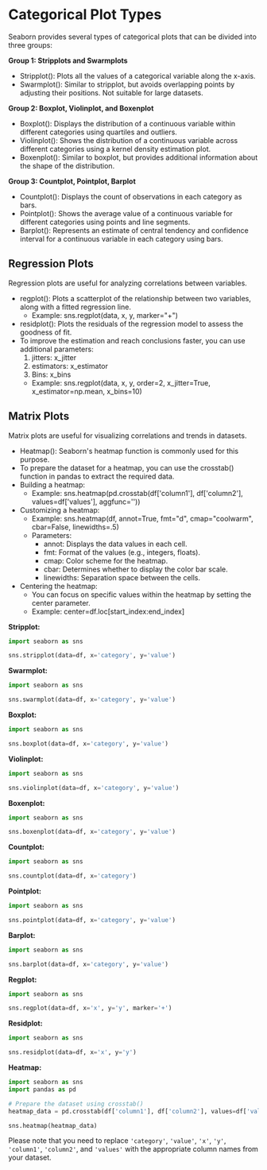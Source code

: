 # Categorical Plot Types

Seaborn provides several types of categorical plots that can be divided into three groups:

**Group 1: Stripplots and Swarmplots**
- Stripplot(): Plots all the values of a categorical variable along the x-axis.
- Swarmplot(): Similar to stripplot, but avoids overlapping points by adjusting their positions. Not suitable for large datasets.

**Group 2: Boxplot, Violinplot, and Boxenplot**
- Boxplot(): Displays the distribution of a continuous variable within different categories using quartiles and outliers.
- Violinplot(): Shows the distribution of a continuous variable across different categories using a kernel density estimation plot.
- Boxenplot(): Similar to boxplot, but provides additional information about the shape of the distribution.

**Group 3: Countplot, Pointplot, Barplot**
- Countplot(): Displays the count of observations in each category as bars.
- Pointplot(): Shows the average value of a continuous variable for different categories using points and line segments.
- Barplot(): Represents an estimate of central tendency and confidence interval for a continuous variable in each category using bars.

## Regression Plots
Regression plots are useful for analyzing correlations between variables.

- regplot(): Plots a scatterplot of the relationship between two variables, along with a fitted regression line.
    - Example: sns.regplot(data, x, y, marker="+")
- residplot(): Plots the residuals of the regression model to assess the goodness of fit.
- To improve the estimation and reach conclusions faster, you can use additional parameters:
    1) jitters: x_jitter
    2) estimators: x_estimator
    3) Bins: x_bins
    - Example: sns.regplot(data, x, y, order=2, x_jitter=True, x_estimator=np.mean, x_bins=10)

## Matrix Plots
Matrix plots are useful for visualizing correlations and trends in datasets.

- Heatmap(): Seaborn's heatmap function is commonly used for this purpose.
- To prepare the dataset for a heatmap, you can use the crosstab() function in pandas to extract the required data.
- Building a heatmap:
    - Example: sns.heatmap(pd.crosstab(df['column1'], df['column2'], values=df['values'], aggfunc=''))
- Customizing a heatmap:
    - Example: sns.heatmap(df, annot=True, fmt="d", cmap="coolwarm", cbar=False, linewidths=.5)
    - Parameters:
        - annot: Displays the data values in each cell.
        - fmt: Format of the values (e.g., integers, floats).
        - cmap: Color scheme for the heatmap.
        - cbar: Determines whether to display the color bar scale.
        - linewidths: Separation space between the cells.
- Centering the heatmap:
    - You can focus on specific values within the heatmap by setting the center parameter.
    - Example: center=df.loc[start_index:end_index]

**Stripplot:**
```python
import seaborn as sns

sns.stripplot(data=df, x='category', y='value')
```

**Swarmplot:**
```python
import seaborn as sns

sns.swarmplot(data=df, x='category', y='value')
```

**Boxplot:**
```python
import seaborn as sns

sns.boxplot(data=df, x='category', y='value')
```

**Violinplot:**
```python
import seaborn as sns

sns.violinplot(data=df, x='category', y='value')
```

**Boxenplot:**
```python
import seaborn as sns

sns.boxenplot(data=df, x='category', y='value')
```

**Countplot:**
```python
import seaborn as sns

sns.countplot(data=df, x='category')
```

**Pointplot:**
```python
import seaborn as sns

sns.pointplot(data=df, x='category', y='value')
```

**Barplot:**
```python
import seaborn as sns

sns.barplot(data=df, x='category', y='value')
```

**Regplot:**
```python
import seaborn as sns

sns.regplot(data=df, x='x', y='y', marker='+')
```

**Residplot:**
```python
import seaborn as sns

sns.residplot(data=df, x='x', y='y')
```

**Heatmap:**
```python
import seaborn as sns
import pandas as pd

# Prepare the dataset using crosstab()
heatmap_data = pd.crosstab(df['column1'], df['column2'], values=df['values'], aggfunc='')

sns.heatmap(heatmap_data)
```

Please note that you need to replace `'category'`, `'value'`, `'x'`, `'y'`, `'column1'`, `'column2'`, and `'values'` with the appropriate column names from your dataset.